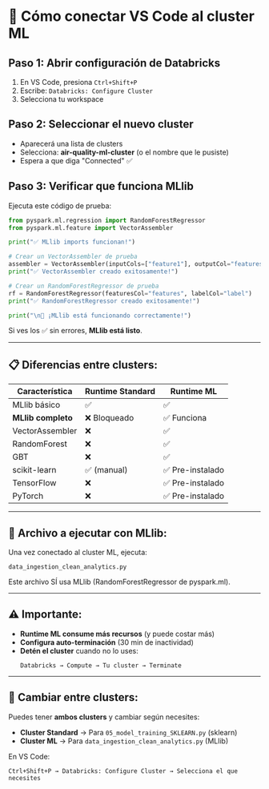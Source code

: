 # 🚀 Cómo conectar VS Code al cluster ML

## Paso 1: Abrir configuración de Databricks

1. En VS Code, presiona `Ctrl+Shift+P`
2. Escribe: `Databricks: Configure Cluster`
3. Selecciona tu workspace

## Paso 2: Seleccionar el nuevo cluster

- Aparecerá una lista de clusters
- Selecciona: **air-quality-ml-cluster** (o el nombre que le pusiste)
- Espera a que diga "Connected" ✅

## Paso 3: Verificar que funciona MLlib

Ejecuta este código de prueba:

```python
from pyspark.ml.regression import RandomForestRegressor
from pyspark.ml.feature import VectorAssembler

print("✅ MLlib imports funcionan!")

# Crear un VectorAssembler de prueba
assembler = VectorAssembler(inputCols=["feature1"], outputCol="features")
print("✅ VectorAssembler creado exitosamente!")

# Crear un RandomForestRegressor de prueba
rf = RandomForestRegressor(featuresCol="features", labelCol="label")
print("✅ RandomForestRegressor creado exitosamente!")

print("\n🎉 ¡MLlib está funcionando correctamente!")
```

Si ves los ✅ sin errores, **MLlib está listo**.

---

## 📋 Diferencias entre clusters:

| Característica | Runtime Standard | Runtime ML |
|----------------|------------------|------------|
| MLlib básico | ✅ | ✅ |
| **MLlib completo** | ❌ Bloqueado | ✅ Funciona |
| VectorAssembler | ❌ | ✅ |
| RandomForest | ❌ | ✅ |
| GBT | ❌ | ✅ |
| scikit-learn | ✅ (manual) | ✅ Pre-instalado |
| TensorFlow | ❌ | ✅ Pre-instalado |
| PyTorch | ❌ | ✅ Pre-instalado |

---

## 🎯 Archivo a ejecutar con MLlib:

Una vez conectado al cluster ML, ejecuta:

```
data_ingestion_clean_analytics.py
```

Este archivo SÍ usa MLlib (RandomForestRegressor de pyspark.ml).

---

## ⚠️ Importante:

- **Runtime ML consume más recursos** (y puede costar más)
- **Configura auto-terminación** (30 min de inactividad)
- **Detén el cluster** cuando no lo uses:
  ```
  Databricks → Compute → Tu cluster → Terminate
  ```

---

## 🔄 Cambiar entre clusters:

Puedes tener **ambos clusters** y cambiar según necesites:

- **Cluster Standard** → Para `05_model_training_SKLEARN.py` (sklearn)
- **Cluster ML** → Para `data_ingestion_clean_analytics.py` (MLlib)

En VS Code:
```
Ctrl+Shift+P → Databricks: Configure Cluster → Selecciona el que necesites
```
